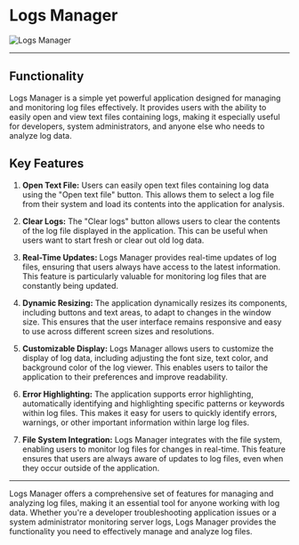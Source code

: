 # Logs Manager

![Logs Manager](https://i.imgur.com/AZcE7nP.png)

---

## Functionality

Logs Manager is a simple yet powerful application designed for managing and monitoring log files effectively. It provides users with the ability to easily open and view text files containing logs, making it especially useful for developers, system administrators, and anyone else who needs to analyze log data.

## Key Features

1. **Open Text File:** Users can easily open text files containing log data using the "Open text file" button. This allows them to select a log file from their system and load its contents into the application for analysis.

2. **Clear Logs:** The "Clear logs" button allows users to clear the contents of the log file displayed in the application. This can be useful when users want to start fresh or clear out old log data.

3. **Real-Time Updates:** Logs Manager provides real-time updates of log files, ensuring that users always have access to the latest information. This feature is particularly valuable for monitoring log files that are constantly being updated.

4. **Dynamic Resizing:** The application dynamically resizes its components, including buttons and text areas, to adapt to changes in the window size. This ensures that the user interface remains responsive and easy to use across different screen sizes and resolutions.

5. **Customizable Display:** Logs Manager allows users to customize the display of log data, including adjusting the font size, text color, and background color of the log viewer. This enables users to tailor the application to their preferences and improve readability.

6. **Error Highlighting:** The application supports error highlighting, automatically identifying and highlighting specific patterns or keywords within log files. This makes it easy for users to quickly identify errors, warnings, or other important information within large log files.

7. **File System Integration:** Logs Manager integrates with the file system, enabling users to monitor log files for changes in real-time. This feature ensures that users are always aware of updates to log files, even when they occur outside of the application.

---

Logs Manager offers a comprehensive set of features for managing and analyzing log files, making it an essential tool for anyone working with log data. Whether you're a developer troubleshooting application issues or a system administrator monitoring server logs, Logs Manager provides the functionality you need to effectively manage and analyze log files.
